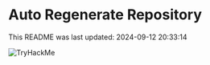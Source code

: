 # Auto Regenerate Repository

This README was last updated: 2024-09-12 20:33:14

 ![TryHackMe](https://tryhackme.com/badge/533634)